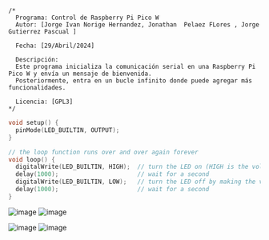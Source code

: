 ```cp
/*
  Programa: Control de Raspberry Pi Pico W
  Autor: [Jorge Ivan Norige Hernandez, Jonathan  Pelaez FLores , Jorge Gutierrez Pascual ]
  
  Fecha: [29/Abril/2024]

  Descripción:
  Este programa inicializa la comunicación serial en una Raspberry Pi Pico W y envía un mensaje de bienvenida.
  Posteriormente, entra en un bucle infinito donde puede agregar más funcionalidades.

  Licencia: [GPL3]
*/
```
```cpp
void setup() {
  pinMode(LED_BUILTIN, OUTPUT);
}

// the loop function runs over and over again forever
void loop() {
  digitalWrite(LED_BUILTIN, HIGH);  // turn the LED on (HIGH is the voltage level)
  delay(1000);                      // wait for a second
  digitalWrite(LED_BUILTIN, LOW);   // turn the LED off by making the voltage LOW
  delay(1000);                      // wait for a second
}
```
![image](https://github.com/JorgeGutierrez-TEC/PicoW-TEC/assets/158111129/019923b0-c175-4f0c-a385-0158d7149479)
![image](https://github.com/JorgeGutierrez-TEC/PicoW-TEC/assets/158111129/c84c0e4d-5f82-449e-ba3d-49b02c791c75)

![image](https://github.com/JorgeGutierrez-TEC/PicoW-TEC/assets/158111129/78c7932d-95e7-45b3-b84e-e956fb8d11cc)
![image](https://github.com/JorgeGutierrez-TEC/PicoW-TEC/assets/158111129/4bd5a050-1e87-43b2-ad3e-8574503aa2df)




